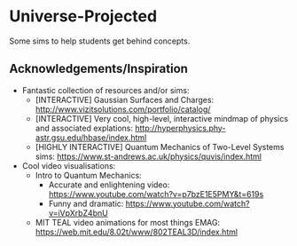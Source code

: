 # Universe-Projected
Some sims to help students get behind concepts.


## Acknowledgements/Inspiration
- Fantastic collection of resources and/or sims:
  - [INTERACTIVE] Gaussian Surfaces and Charges: http://www.vizitsolutions.com/portfolio/catalog/
  - [INTERACTIVE] Very cool, high-level, interactive mindmap of physics and associated explations: http://hyperphysics.phy-astr.gsu.edu/hbase/index.html
  - [HIGHLY INTERACTIVE] Quantum Mechanics of Two-Level Systems sims: https://www.st-andrews.ac.uk/physics/quvis/index.html
- Cool video visualisations:
  - Intro to Quantum Mechanics:
    - Accurate and enlightening video: https://www.youtube.com/watch?v=p7bzE1E5PMY&t=619s
    - Funny and dramatic: https://www.youtube.com/watch?v=iVpXrbZ4bnU
  - MIT TEAL video animations for most things EMAG: https://web.mit.edu/8.02t/www/802TEAL3D/index.html

